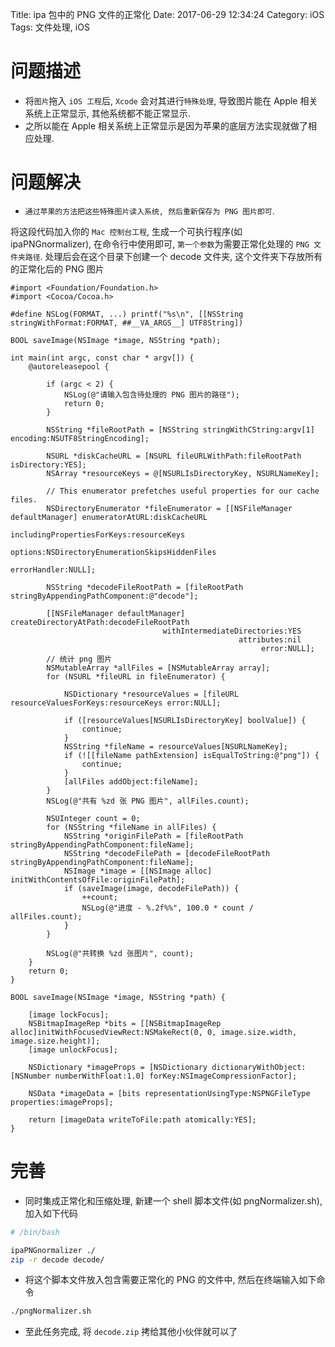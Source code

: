 Title: ipa 包中的 PNG 文件的正常化
Date: 2017-06-29 12:34:24
Category: iOS
Tags: 文件处理, iOS

# 问题描述

* 将`图片`拖入 `iOS 工程`后, `Xcode` 会对其进行`特殊处理`, 导致图片能在 Apple 相关系统上正常显示, 其他系统都不能正常显示. 
* 之所以能在 Apple 相关系统上正常显示是因为苹果的底层方法实现就做了相应处理.

# 问题解决

* `通过苹果的方法把这些特殊图片读入系统, 然后重新保存为 PNG 图片即可`.

将这段代码加入你的 `Mac 控制台工程`, 生成一个可执行程序(如 ipaPNGnormalizer), 在命令行中使用即可, `第一个参数`为需要正常化处理的 `PNG 文件夹路径`. 处理后会在这个目录下创建一个 decode 文件夹, 这个文件夹下存放所有的正常化后的 PNG 图片

``` objc
#import <Foundation/Foundation.h>
#import <Cocoa/Cocoa.h>

#define NSLog(FORMAT, ...) printf("%s\n", [[NSString stringWithFormat:FORMAT, ##__VA_ARGS__] UTF8String])

BOOL saveImage(NSImage *image, NSString *path);

int main(int argc, const char * argv[]) {
    @autoreleasepool {
        
        if (argc < 2) {
            NSLog(@"请输入包含待处理的 PNG 图片的路径");
            return 0;
        }
        
        NSString *fileRootPath = [NSString stringWithCString:argv[1] encoding:NSUTF8StringEncoding];
        
        NSURL *diskCacheURL = [NSURL fileURLWithPath:fileRootPath isDirectory:YES];
        NSArray *resourceKeys = @[NSURLIsDirectoryKey, NSURLNameKey];
        
        // This enumerator prefetches useful properties for our cache files.
        NSDirectoryEnumerator *fileEnumerator = [[NSFileManager defaultManager] enumeratorAtURL:diskCacheURL
                                                                     includingPropertiesForKeys:resourceKeys
                                                                                        options:NSDirectoryEnumerationSkipsHiddenFiles
                                                                        errorHandler:NULL];
        
        NSString *decodeFileRootPath = [fileRootPath stringByAppendingPathComponent:@"decode"];
        
        [[NSFileManager defaultManager] createDirectoryAtPath:decodeFileRootPath
                                  withIntermediateDirectories:YES
                                                   attributes:nil
                                                        error:NULL];
        // 统计 png 图片
        NSMutableArray *allFiles = [NSMutableArray array];
        for (NSURL *fileURL in fileEnumerator) {
            
            NSDictionary *resourceValues = [fileURL resourceValuesForKeys:resourceKeys error:NULL];
            
            if ([resourceValues[NSURLIsDirectoryKey] boolValue]) {
                continue;
            }
            NSString *fileName = resourceValues[NSURLNameKey];
            if (![[fileName pathExtension] isEqualToString:@"png"]) {
                continue;
            }
            [allFiles addObject:fileName];
        }
        NSLog(@"共有 %zd 张 PNG 图片", allFiles.count);
        
        NSUInteger count = 0;
        for (NSString *fileName in allFiles) {
            NSString *originFilePath = [fileRootPath stringByAppendingPathComponent:fileName];
            NSString *decodeFilePath = [decodeFileRootPath stringByAppendingPathComponent:fileName];
            NSImage *image = [[NSImage alloc] initWithContentsOfFile:originFilePath];
            if (saveImage(image, decodeFilePath)) {
                ++count;
                NSLog(@"进度 - %.2f%%", 100.0 * count / allFiles.count);
            }
        }
        
        NSLog(@"共转换 %zd 张图片", count);
    }
    return 0;
}

BOOL saveImage(NSImage *image, NSString *path) {

    [image lockFocus];
    NSBitmapImageRep *bits = [[NSBitmapImageRep alloc]initWithFocusedViewRect:NSMakeRect(0, 0, image.size.width, image.size.height)];
    [image unlockFocus];

    NSDictionary *imageProps = [NSDictionary dictionaryWithObject:[NSNumber numberWithFloat:1.0] forKey:NSImageCompressionFactor];

    NSData *imageData = [bits representationUsingType:NSPNGFileType properties:imageProps];

    return [imageData writeToFile:path atomically:YES];
}
```

# 完善

* 同时集成正常化和压缩处理, 新建一个 shell 脚本文件(如 pngNormalizer.sh), 加入如下代码

``` bash
# /bin/bash

ipaPNGnormalizer ./
zip -r decode decode/
```

* 将这个脚本文件放入包含需要正常化的 PNG 的文件中, 然后在终端输入如下命令

``` bash
./pngNormalizer.sh
``` 

* 至此任务完成, 将 `decode.zip` 拷给其他小伙伴就可以了


